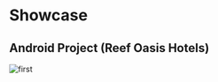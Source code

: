 # Showcase
## Android Project (Reef Oasis Hotels)

![first](https://github.com/hilles/Showcase/blob/main/img/1.png)
